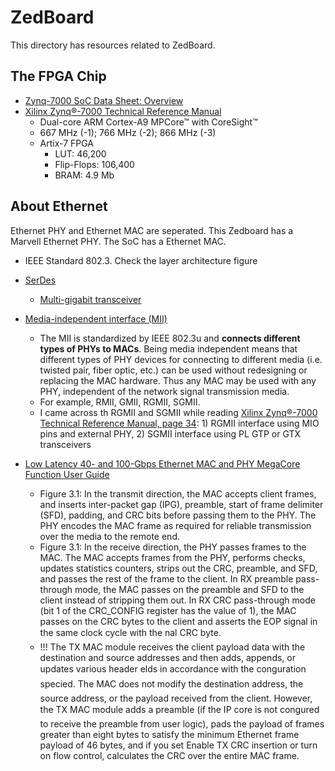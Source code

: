 # ZedBoard

This directory has resources related to ZedBoard.

## The FPGA Chip

- [Zynq-7000 SoC Data Sheet: Overview](https://www.xilinx.com/support/documentation/data_sheets/ds190-Zynq-7000-Overview.pdf)
- [Xilinx Zynq®-7000 Technical Reference Manual](https://www.xilinx.com/support/documentation/user_guides/ug585-Zynq-7000-TRM.pdf)
	- Dual-core ARM Cortex-A9 MPCore™ with CoreSight™
	- 667 MHz (-1); 766 MHz (-2); 866 MHz (-3)
	- Artix-7 FPGA
		- LUT:  46,200
		- Flip-Flops:  106,400
		- BRAM: 4.9 Mb

## About Ethernet

Ethernet PHY and Ethernet MAC are seperated.
This Zedboard has a Marvell Ethernet PHY. The SoC has a Ethernet MAC.

- IEEE Standard 802.3. Check the layer architecture figure
- [SerDes](https://en.wikipedia.org/wiki/SerDes)
	- [Multi-gigabit transceiver](https://en.wikipedia.org/wiki/Multi-gigabit_transceiver)
- [Media-independent interface (MII)](https://en.wikipedia.org/wiki/Media-independent_interface)
	- The MII is standardized by IEEE 802.3u and __connects different types of PHYs to MACs__. Being media independent means that different types of PHY devices for connecting to different media (i.e. twisted pair, fiber optic, etc.) can be used without redesigning or replacing the MAC hardware. Thus any MAC may be used with any PHY, independent of the network signal transmission media.
	- For example, RMII, GMII, RGMII, SGMII.
	- I came across th RGMII and SGMII while reading [Xilinx Zynq®-7000 Technical Reference Manual, page 34](https://www.xilinx.com/support/documentation/user_guides/ug585-Zynq-7000-TRM.pdf): 1) RGMII interface using MIO pins and external PHY, 2) SGMII interface using PL GTP or GTX transceivers

- [Low Latency 40- and 100-Gbps Ethernet MAC and PHY MegaCore Function User Guide](https://www.intel.com/content/dam/www/programmable/us/en/pdfs/literature/ug/ug_ll_40_100gbe.pdf)
    - Figure 3.1: In the transmit direction, the MAC accepts client frames, and inserts inter-packet gap (IPG), preamble,
start of frame delimiter (SFD), padding, and CRC bits before passing them to the PHY. The PHY encodes
the MAC frame as required for reliable transmission over the media to the remote end.
    - Figure 3.1: In the receive direction, the PHY passes frames to the MAC. The MAC accepts frames from the PHY,
performs checks, updates statistics counters, strips out the CRC, preamble, and SFD, and passes the rest of
the frame to the client. In RX preamble pass-through mode, the MAC passes on the preamble and SFD to
the client instead of stripping them out. In RX CRC pass-through mode (bit 1 of the CRC_CONFIG register
has the value of 1), the MAC passes on the CRC bytes to the client and asserts the EOP signal in the same
clock cycle with the nal CRC byte.
    - !!! The TX MAC module receives the client payload data with the destination and source addresses and then
adds, appends, or updates various header elds in accordance with the conguration specied. The MAC
does not modify the destination address, the source address, or the payload received from the client.
However, the TX MAC module adds a preamble (if the IP core is not congured to receive the preamble
from user logic), pads the payload of frames greater than eight bytes to satisfy the minimum Ethernet
frame payload of 46 bytes, and if you set Enable TX CRC insertion or turn on flow control, calculates the
CRC over the entire MAC frame.